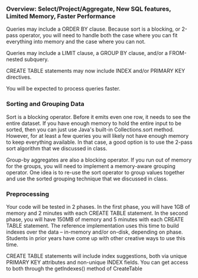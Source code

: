 <h3>Overview: Select/Project/Aggregate, New SQL features, Limited Memory, Faster Performance</h3>

Queries may include a ORDER BY clause. Because sort is a blocking, or 2-pass operator, you will need to handle both the case where you can fit everything into memory and the case where you can not.

Queries may include a LIMIT clause, a GROUP BY clause, and/or a FROM-nested subquery.

CREATE TABLE statements may now include INDEX and/or PRIMARY KEY directives.

You will be expected to process queries faster.

<h3>Sorting and Grouping Data</h3>
Sort is a blocking operator. Before it emits even one row, it needs to see the entire dataset. If you have enough memory to hold the entire input to be sorted, then you can just use Java's built-in Collections.sort method. However, for at least a few queries you will likely not have enough memory to keep everything available. In that case, a good option is to use the 2-pass sort algorithm that we discussed in class.

Group-by aggregates are also a blocking operator. If you run out of memory for the groups, you will need to implement a memory-aware grouping operator. One idea is to re-use the sort operator to group values together and use the sorted grouping technique that we discussed in class.

<h3>Preprocessing</h3>
Your code will be tested in 2 phases. In the first phase, you will have 1GB of memory and 2 minutes with each CREATE TABLE statement. In the second phase, you will have 150MB of memory and 5 minutes with each CREATE TABLE statement. The reference implementation uses this time to build indexes over the data – in-memory and/or on-disk, depending on phase. Students in prior years have come up with other creative ways to use this time.

CREATE TABLE statements will include index suggestions, both via unique PRIMARY KEY attributes and non-unique INDEX fields. You can get access to both through the getIndexes() method of CreateTable
